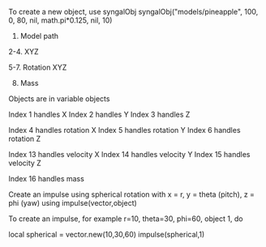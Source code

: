 
To create a new object, use syngalObj
syngalObj("models/pineapple", 100, 0, 80, nil,  math.pi*0.125, nil, 10)


1. Model path
   
2-4. XYZ
   
5-7. Rotation XYZ

8. Mass


Objects are in variable objects

Index 1 handles X
Index 2 handles Y
Index 3 handles Z

Index 4 handles rotation X
Index 5 handles rotation Y
Index 6 handles rotation Z

Index 13 handles velocity X
Index 14 handles velocity Y
Index 15 handles velocity Z

Index 16 handles mass

Create an impulse using spherical rotation with x = r, y = theta (pitch), z = phi (yaw) using impulse(vector,object)

To create an impulse, for example r=10, theta=30, phi=60, object 1, do

local spherical = vector.new(10,30,60)
impulse(spherical,1)
